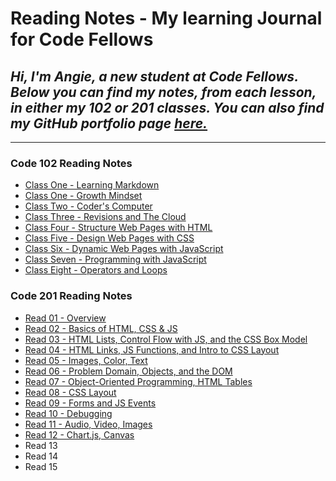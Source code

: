 # **Reading Notes** - My learning Journal for Code Fellows



## *Hi, I'm Angie, a new student at Code Fellows.  Below you can find my notes, from each lesson, in either my 102 or 201 classes. You can also find my GitHub portfolio page [here.](https://github.com/aedeleon2023)*


---
### Code 102 Reading Notes
* [Class One - Learning Markdown](learning-markdown.md) 
* [Class One - Growth Mindset](growth-mindset.md) 
* [Class Two - Coder's Computer](the-coders-computer.md)
* [Class Three - Revisions and The Cloud](revisions-and-the-cloud.md)
* [Class Four - Structure Web Pages with HTML](structured-web-pages-with-html.md)
* [Class Five - Design Web Pages with CSS](design-web-pages-with-css.md)
* [Class Six - Dynamic Web Pages with JavaScript](dynamic-web-pages-with-javascript.md)
* [Class Seven - Programming with JavaScript](programming-with-javascript.md)
* [Class Eight - Operators and Loops](operators-and-loops.md)


### Code 201 Reading Notes
* [Read 01 - Overview](class-01.md)
* [Read 02 - Basics of HTML, CSS & JS](read-02.md)
* [Read 03 - HTML Lists, Control Flow with JS, and the CSS Box Model](read-03.md)
* [Read 04 - HTML Links, JS Functions, and Intro to CSS Layout](read-04.md)
* [Read 05 - Images, Color, Text](read-05.md)
* [Read 06 - Problem Domain, Objects, and the DOM](read-06.md)
* [Read 07 - Object-Oriented Programming, HTML Tables](read-07.md)
* [Read 08 - CSS Layout](read-08.md)
* [Read 09 - Forms and JS Events](read-09.md)
* [Read 10 - Debugging](read-10.md)
* [Read 11 - Audio, Video, Images](read-11.md)
* [Read 12 - Chart.js, Canvas](read-12.md)
* Read 13
* Read 14
* Read 15

